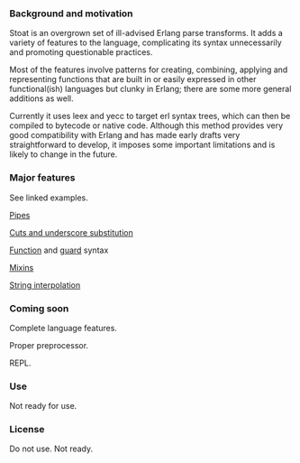 
### Background and motivation

Stoat is an overgrown set of ill-advised Erlang parse transforms. It adds a variety of features to the language, complicating its syntax unnecessarily and promoting questionable practices.

Most of the features involve patterns for creating, combining, applying and representing functions that are built in or easily expressed in other functional(ish) languages but clunky in Erlang; there are some more general additions as well.

Currently it uses leex and yecc to target erl syntax trees, which can then be compiled to bytecode or native code. Although this method provides very good compatibility with Erlang and has made early drafts very straightforward to develop, it imposes some important limitations and is likely to change in the future.

### Major features

See linked examples.

[Pipes](examples/stoat/pipes.st)

[Cuts and underscore substitution](examples/stoat/cuts.st)

[Function](examples/stoat/funs.st) and [guard](examples/stoat/guards.st) syntax

[Mixins]()

[String interpolation]()

### Coming soon

Complete language features.

Proper preprocessor.

REPL.

### Use

Not ready for use.

### License

Do not use. Not ready.

